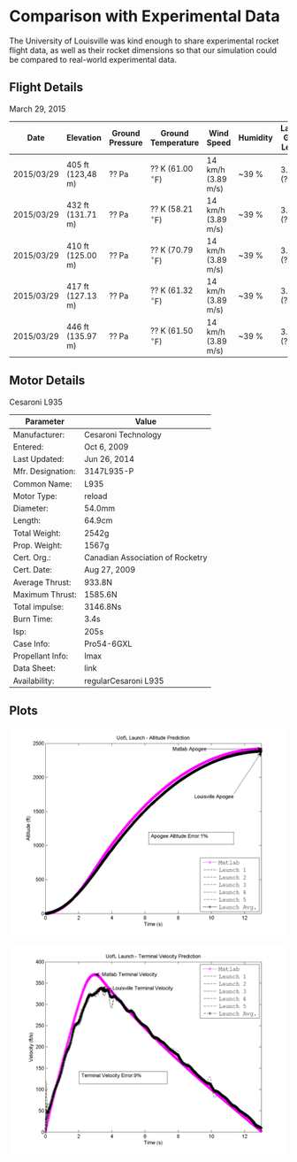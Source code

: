 # Comparison with Experimental Data

The University of Louisville was kind enough to share experimental rocket flight data, as well as their rocket dimensions so that our simulation could be compared to real-world experimental data.

## Flight Details

March 29, 2015

| Date       | Elevation         | Ground Pressure | Ground Temperature     | Wind Speed         | Humidity | Launch Guide Length |
| ---        | ---               | ---             | ---                    | ---                | ---      | ---                 |
| 2015/03/29 | 405 ft (123,48 m) | ?? Pa           | ?? K (61.00 $^\circ$F) | 14 km/h (3.89 m/s) | ~39 %    | 3.05 m (?? ft)      |
| 2015/03/29 | 432 ft (131.71 m) | ?? Pa           | ?? K (58.21 $^\circ$F) | 14 km/h (3.89 m/s) | ~39 %    | 3.05 m (?? ft)      |
| 2015/03/29 | 410 ft (125.00 m) | ?? Pa           | ?? K (70.79 $^\circ$F) | 14 km/h (3.89 m/s) | ~39 %    | 3.05 m (?? ft)      |
| 2015/03/29 | 417 ft (127.13 m) | ?? Pa           | ?? K (61.32 $^\circ$F) | 14 km/h (3.89 m/s) | ~39 %    | 3.05 m (?? ft)      |
| 2015/03/29 | 446 ft (135.97 m) | ?? Pa           | ?? K (61.50 $^\circ$F) | 14 km/h (3.89 m/s) | ~39 %    | 3.05 m (?? ft)      |

## Motor Details

Cesaroni L935

| Parameter         | Value                            |
| ---               | ---                              |
| Manufacturer:     | Cesaroni Technology              |
| Entered:          | Oct 6, 2009                      |
| Last Updated:     | Jun 26, 2014                     |
| Mfr. Designation: | 3147L935-P                       |
| Common Name:      | L935                             |
| Motor Type:       | reload                           |
| Diameter:         | 54.0mm                           |
| Length:           | 64.9cm                           |
| Total Weight:     | 2542g                            |
| Prop. Weight:     | 1567g                            |
| Cert. Org.:       | Canadian Association of Rocketry |
| Cert. Date:       | Aug 27, 2009                     |
| Average Thrust:   | 933.8N                           |
| Maximum Thrust:   | 1585.6N                          |
| Total impulse:    | 3146.8Ns                         |
| Burn Time:        | 3.4s                             |
| Isp:              | 205s                             |
| Case Info:        | Pro54-6GXL                       |
| Propellant Info:  | Imax                             |
| Data Sheet:       | link                             |
| Availability:     | regularCesaroni L935             |

## Plots

[experimental_comparison_altitude]: images/plots/plot_louisville_altitude_analysis.png "" 
![Altitude Plot of Simulation Data vs Louisville Rocket Launches \label{experimental_comparison_altitude_label}][experimental_comparison_altitude] 

[experimental_comparison_velocity]: images/plots/plot_louisville_velocity_analysis.png "" 
![Velocity Plot of Simulation Data vs Louisville Rocket Launches \label{experimental_comparison_velocity_label}][experimental_comparison_velocity] 

